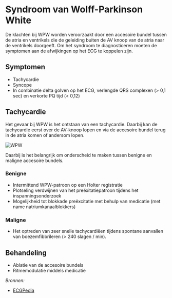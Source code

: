 Syndroom van Wolff-Parkinson White
==================================

De klachten bij WPW worden veroorzaakt door een accesoire bundel tussen de atria en ventrikels die de geleiding buiten de AV knoop van de atria naar de ventrikels doorgeeft. Om het syndroom te diagnosticeren moeten de symptomen aan de afwijkingen op het ECG te koppelen zijn.

Symptomen
---------

-	Tachycardie
-	Syncope
-	In combinatie delta golven op het ECG, verlengde QRS complexen (> 0,1 sec) en verkorte PQ tijd (< 0,12)

Tachycardie
-----------

Het gevaar bij WPW is het ontstaan van een tachycardie. Daarbij kan de tachycardie eerst over de AV-knoop lopen en via de accesoire bundel terug in de atria komen of andersom lopen.

![WPW](http://nl.ecgpedia.org/images/f/fd/OCT_ACT.svg)

Daarbij is het belangrijk om onderscheid te maken tussen benigne en maligne accesoire bundels.

### Benigne

-	Intermittend WPW-patroon op een Holter registratie
-	Plotseling verdwijnen van het preëxitatiepatroon tijdens het inspanningsonderzoek
-	Mogelijkheid tot blokkade preëxcitatie met behulp van medicatie (met name natriumkanaalblokkers)

### Maligne

-	Het optreden van zeer snelle tachycardiëen tijdens spontane aanvallen van boezemfibbrileren (> 240 slagen / min).

Behandeling
-----------

-	Ablatie van de accesoire bundels
-	Ritmemodulatie middels medicatie

*Bronnen:*

-	[ECGPedia](http://nl.ecgpedia.org/wiki/WPW)
